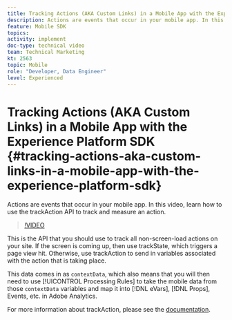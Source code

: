 ```yaml
---
title: Tracking Actions (AKA Custom Links) in a Mobile App with the Experience Platform SDK
description: Actions are events that occur in your mobile app. In this video, learn how to use the trackAction API to track and measure an action. 
feature: Mobile SDK
topics: 
activity: implement
doc-type: technical video
team: Technical Marketing
kt: 2563
topic: Mobile
role: "Developer, Data Engineer"
level: Experienced
---
```


# Tracking Actions (AKA Custom Links) in a Mobile App with the Experience Platform SDK {#tracking-actions-aka-custom-links-in-a-mobile-app-with-the-experience-platform-sdk}

Actions are events that occur in your mobile app. In this video, learn how to use the trackAction API to track and measure an action.

>[!VIDEO](https://video.tv.adobe.com/v/26268/?quality=12)

This is the API that you should use to track all non-screen-load actions on your site. If the screen is coming up, then use trackState, which triggers a page view hit. Otherwise, use trackAction to send in variables associated with the action that is taking place.

This data comes in as `contextData`, which also means that you will then need to use [!UICONTROL Processing Rules] to take the mobile data from those `contextData` variables and map it into [!DNL eVars], [!DNL Props], Events, etc. in Adobe Analytics.

For more information about trackAction, please see the [documentation](https://aep-sdks.gitbook.io/docs/using-mobile-extensions/mobile-core/configuration-reference/mobile-core-api-reference).

